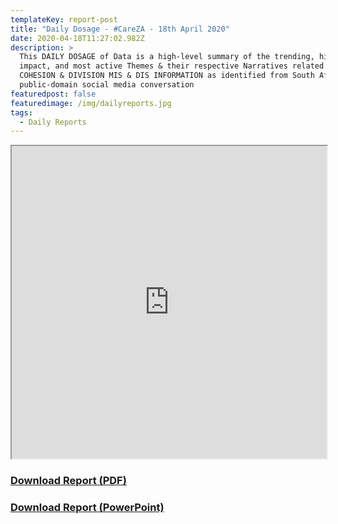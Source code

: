 ```yaml
---
templateKey: report-post
title: "Daily Dosage - #CareZA - 18th April 2020"
date: 2020-04-18T11:27:02.982Z
description: >
  This DAILY DOSAGE of Data is a high-level summary of the trending, highest
  impact, and most active Themes & their respective Narratives related to SOCIAL
  COHESION & DIVISION MIS & DIS INFORMATION as identified from South African
  public-domain social media conversation
featuredpost: false
featuredimage: /img/dailyreports.jpg
tags:
  - Daily Reports
---
```

<iframe src="https://drive.google.com/file/d/1GxraE2DoahHlsy_Gel7MZdaKdhSP8UwP/preview" width="100%" height="500"></iframe>
<a href="https://drive.google.com/u/0/uc?id=1GxraE2DoahHlsy_Gel7MZdaKdhSP8UwP&export=download" target="blank"><h3><strong>Download Report (PDF)</h3></strong></a>
<a href="https://docs.google.com/presentation/d/15pw5498b8yuz_dnfK2OOeSKfiY4KM9pzvQRO0xj94oE/edit?usp=sharing" target="blank"><h3><strong>Download Report (PowerPoint)</h3></strong></a>



